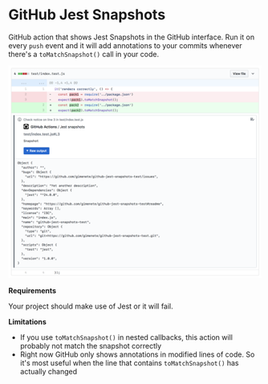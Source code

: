 # GitHub Jest Snapshots

GitHub action that shows Jest Snapshots in the GitHub interface. Run it on every `push` event and it will add annotations to your commits whenever there's a `toMatchSnapshot()` call in your code.

![](screenshots/annotation.png)

**Requirements**

Your project should make use of Jest or it will fail.

**Limitations**

- If you use `toMatchSnapshot()` in nested callbacks, this action will probably not match the snapshot correctly
- Right now GitHub only shows annotations in modified lines of code. So it's most useful when the line that contains `toMatchSnapshot()` has actually changed
